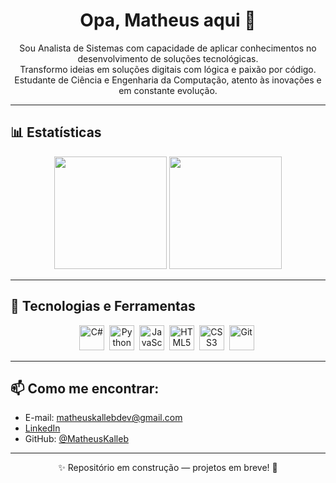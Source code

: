 <h1 align="center">Opa, Matheus aqui 👋</h1>

<p align="center">
  Sou Analista de Sistemas com capacidade de aplicar conhecimentos no desenvolvimento de soluções tecnológicas.<br>
  Transformo ideias em soluções digitais com lógica e paixão por código.<br>
  Estudante de Ciência e Engenharia da Computação, atento às inovações e em constante evolução.
</p>

---

## 📊 Estatísticas

<p align="center">
  <img height="180em" src="https://github-readme-stats.vercel.app/api?username=MatheusKalleb&show_icons=true&theme=tokyonight&count_private=true"/>
  <img height="180em" src="https://github-readme-stats.vercel.app/api/top-langs/?username=MatheusKalleb&layout=compact&theme=tokyonight"/>
</p>

---

## 🧰 Tecnologias e Ferramentas

<p align="center">
  <img src="https://cdn.jsdelivr.net/gh/devicons/devicon/icons/csharp/csharp-original.svg" title="C#" alt="C#" width="40" height="40"/>&nbsp;
  <img src="https://cdn.jsdelivr.net/gh/devicons/devicon/icons/python/python-original.svg" title="Python" alt="Python" width="40" height="40"/>&nbsp;
  <img src="https://cdn.jsdelivr.net/gh/devicons/devicon/icons/javascript/javascript-original.svg" title="JavaScript" alt="JavaScript" width="40" height="40"/>&nbsp;
  <img src="https://cdn.jsdelivr.net/gh/devicons/devicon/icons/html5/html5-original.svg" title="HTML5" alt="HTML5" width="40" height="40"/>&nbsp;
  <img src="https://cdn.jsdelivr.net/gh/devicons/devicon/icons/css3/css3-original.svg" title="CSS3" alt="CSS3" width="40" height="40"/>&nbsp;
  <img src="https://cdn.jsdelivr.net/gh/devicons/devicon/icons/git/git-original.svg" title="Git" alt="Git" width="40" height="40"/>&nbsp;
</p>

---

## 📫 Como me encontrar:

- E-mail: matheuskallebdev@gmail.com  
- [LinkedIn](https://www.linkedin.com/in/matheus-kalleb/)  
- GitHub: [@MatheusKalleb](https://github.com/MatheusKalleb)

---

<p align="center">
  ✨ Repositório em construção — projetos em breve! 🚧
</p>
